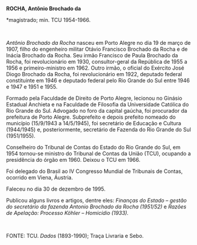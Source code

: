 **ROCHA, Antônio Brochado da**

\*magistrado; min. TCU 1954-1966.

 

*Antônio Brochado da Rocha* nasceu em Porto Alegre no dia 19 de março de
1907, filho do engenheiro militar Otávio Francisco Brochado da Rocha e
de Inácia Brochado da Rocha. Seu irmão Francisco de Paula Brochado da
Rocha, foi revolucionário em 1930, consultor-geral da República de 1955
a 1956 e primeiro-ministro em 1962. Outro irmão, o oficial do Exército
José Diogo Brochado da Rocha, foi revolucionário em 1922, deputado
federal constituinte em 1946 e deputado federal pelo Rio Grande do Sul
entre 1946 e 1947 e 1951 e 1955.

Formado pela Faculdade de Direito de Porto Alegre, lecionou no Ginásio
Estadual Anchieta e na Faculdade de Filosofia da Universidade Católica
do Rio Grande do Sul. Advogado no foro da capital gaúcha, foi procurador
da prefeitura de Porto Alegre. Subprefeito e depois prefeito nomeado do
município (15/9/1943 a 14/5/1945), foi secretário de Educação e Cultura
(1944/1945) e, posteriormente, secretário de Fazenda do Rio Grande do
Sul (1951/1955).

Conselheiro do Tribunal de Contas do Estado do Rio Grande do Sul, em
1954 tornou-se ministro do Tribunal de Contas da União (TCU), ocupando a
presidência do órgão em 1960. Deixou o TCU em 1966.

Foi delegado do Brasil ao IV Congresso Mundial de Tribunais de Contas,
ocorrido em Viena, Áustria.

Faleceu no dia 30 de dezembro de 1995.

Publicou alguns livros e artigos, dentre eles: *Finanças do Estado –
gestão do secretário da fazenda Antonio Brochado da Rocha (1951/52)* e
*Razões de Apelação: Processo Köhler – Homicídio (1933).*

 

FONTE: TCU. *Dados* (1893-1990); Traça Livraria e Sebo.

 

